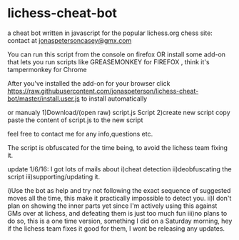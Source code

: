 # lichess-cheat-bot
a cheat bot written in javascript for the popular lichess.org chess site: contact at jonaspetersoncasey@gmx.com

You can run this script from the console on firefox 
OR install some add-on that lets you run scripts like GREASEMONKEY for FIREFOX , think it's tampermonkey for Chrome

After you've installed the add-on for your browser
click
https://raw.githubusercontent.com/jonaspeterson/lichess-cheat-bot/master/install.user.js 
to install automatically

or manualy
1)Download/(open raw) script.js Script
2)create new script copy paste the content of script.js to the new script

feel free to contact me for any info,questions etc.

The script is obfuscated for the time being, to avoid the lichess team fixing it.

update 1/6/16:
I got lots of mails about 
i)cheat detection
ii)deobfuscating the script
iii)supporting/updating it.

i)Use the bot as help and try not following the exact sequence of suggested moves
all the time, this make it practically impossible to detect you.
ii)I don't plan on showing the inner parts yet since I'm actively using this against GMs over at lichess,
and defeating them is just too much fun
iii)no plans to do so, this is a one time version, something I did on a Saturday morning, hey if the lichess team fixes it good for them, I wont be releasing any updates.
